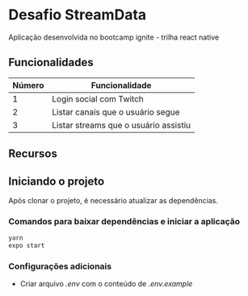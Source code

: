 # Desafio StreamData

Aplicação desenvolvida no bootcamp ignite - trilha react native

## Funcionalidades

| Número | Funcionalidade |
| - | - |
| 1 | Login social com Twitch |
| 2 | Listar canais que o usuário segue |
| 3 | Listar streams que o usuário assistiu |


## Recursos

## Iniciando o projeto

Após clonar o projeto, é necessário atualizar as dependências.

### Comandos para baixar dependências e iniciar a aplicação

```bash
yarn
expo start
```

### Configurações adicionais

- Criar arquivo *.env* com o conteúdo de *.env.example*
